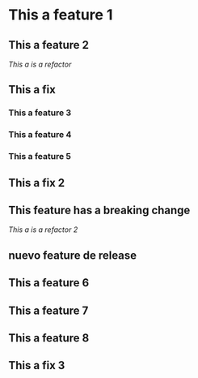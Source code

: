 # This a feature 1

## This a feature 2

*This a is a refactor*

## This a fix

### This a feature 3

### This a feature 4

### This a feature 5

## This a fix 2

## This feature has a breaking change

*This a is a refactor 2*

## nuevo feature de release

## This a feature 6
## This a feature 7
## This a feature 8

## This a fix 3
